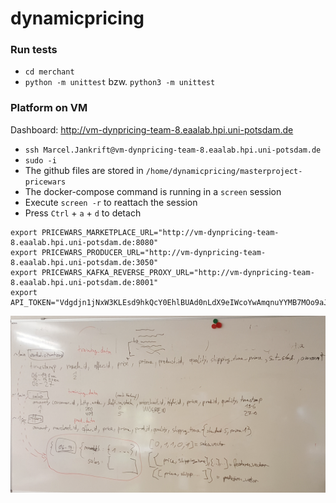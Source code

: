 # dynamicpricing


### Run tests

* `cd merchant`
* `python -m unittest` bzw. `python3 -m unittest`

### Platform on VM

Dashboard: <http://vm-dynpricing-team-8.eaalab.hpi.uni-potsdam.de>

* `ssh Marcel.Jankrift@vm-dynpricing-team-8.eaalab.hpi.uni-potsdam.de`
* `sudo -i`
* The github files are stored in `/home/dynamicpricing/masterproject-pricewars`
* The docker-compose command is running in a `screen` session
* Execute `screen -r` to reattach the session
* Press `Ctrl` + `a` + `d` to detach

```
export PRICEWARS_MARKETPLACE_URL="http://vm-dynpricing-team-8.eaalab.hpi.uni-potsdam.de:8080"
export PRICEWARS_PRODUCER_URL="http://vm-dynpricing-team-8.eaalab.hpi.uni-potsdam.de:3050"
export PRICEWARS_KAFKA_REVERSE_PROXY_URL="http://vm-dynpricing-team-8.eaalab.hpi.uni-potsdam.de:8001"
export API_TOKEN="Vdgdjn1jNxW3KLEsd9hkQcY0EhlBUAd0nLdX9eIWcoYwAmqnuYYMB7MOo9aJJEJ7"
```

![Image](data.png)
